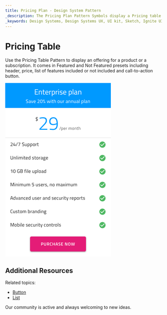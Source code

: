 ```yaml
---
title: Pricing Plan - Design System Pattern
_description: The Pricing Plan Pattern Symbols display a Pricing table with price and list of features available.
_keywords: Design Systems, Design Systems UX, UI kit, Sketch, Ignite UI for Angular, Sketch to Angular, Angular, Angular Design System, Export code from Sketch, Design Kits for Angular, Sketch HTML, Sketch to HTML, Sketch UI kits
---
```


# Pricing Table

Use the Pricing Table Pattern to display an offering for a product or a subscription. It comes in Featured and Not Featured presets including header, price, list of features included or not included and call-to-action button.

<img class="responsive-img" src="../images/pricing_plan.png" srcset="../images/pricing_plan@2x.png 2x" />

## Additional Resources

Related topics:

- [Button](../components/button.md)
- [List](../components/list.md)
  <div class="divider--half"></div>

Our community is active and always welcoming to new ideas.
